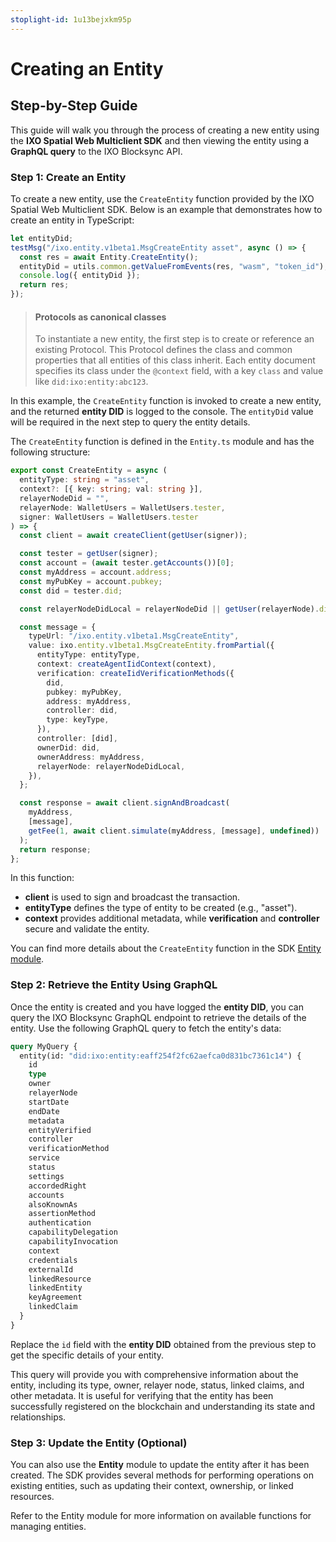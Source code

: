 ```yaml
---
stoplight-id: 1u13bejxkm95p
---
```


# Creating an Entity

## Step-by-Step Guide

This guide will walk you through the process of creating a new entity using the **IXO Spatial Web Multiclient SDK** and then viewing the entity using a **GraphQL query** to the IXO Blocksync API.

### Step 1: Create an Entity

To create a new entity, use the `CreateEntity` function provided by the IXO Spatial Web Multiclient SDK. Below is an example that demonstrates how to create an entity in TypeScript:

```typescript
let entityDid;
testMsg("/ixo.entity.v1beta1.MsgCreateEntity asset", async () => {
  const res = await Entity.CreateEntity();
  entityDid = utils.common.getValueFromEvents(res, "wasm", "token_id");
  console.log({ entityDid });
  return res;
});
```

<!-- theme: info -->

> #### Protocols as canonical classes 
>
> To instantiate a new entity, the first step is to create or reference an existing Protocol. This Protocol defines the class and common properties that all entities of this class inherit. Each entity document specifies its class under the `@context` field, with a key `class` and value like `did:ixo:entity:abc123`.

In this example, the `CreateEntity` function is invoked to create a new entity, and the returned **entity DID** is logged to the console. The `entityDid` value will be required in the next step to query the entity details.

The `CreateEntity` function is defined in the `Entity.ts` module and has the following structure:

```typescript
export const CreateEntity = async (
  entityType: string = "asset",
  context?: [{ key: string; val: string }],
  relayerNodeDid = "",
  relayerNode: WalletUsers = WalletUsers.tester,
  signer: WalletUsers = WalletUsers.tester
) => {
  const client = await createClient(getUser(signer));

  const tester = getUser(signer);
  const account = (await tester.getAccounts())[0];
  const myAddress = account.address;
  const myPubKey = account.pubkey;
  const did = tester.did;

  const relayerNodeDidLocal = relayerNodeDid || getUser(relayerNode).did;

  const message = {
    typeUrl: "/ixo.entity.v1beta1.MsgCreateEntity",
    value: ixo.entity.v1beta1.MsgCreateEntity.fromPartial({
      entityType: entityType,
      context: createAgentIidContext(context),
      verification: createIidVerificationMethods({
        did,
        pubkey: myPubKey,
        address: myAddress,
        controller: did,
        type: keyType,
      }),
      controller: [did],
      ownerDid: did,
      ownerAddress: myAddress,
      relayerNode: relayerNodeDidLocal,
    }),
  };

  const response = await client.signAndBroadcast(
    myAddress,
    [message],
    getFee(1, await client.simulate(myAddress, [message], undefined))
  );
  return response;
};
```

In this function:

- **client** is used to sign and broadcast the transaction.
- **entityType** defines the type of entity to be created (e.g., "asset").
- **context** provides additional metadata, while **verification** and **controller** secure and validate the entity.

You can find more details about the `CreateEntity` function in the SDK [Entity module](https://github.com/ixofoundation/ixo-multiclient-sdk/blob/main/__tests__/modules/Entity.ts).

### Step 2: Retrieve the Entity Using GraphQL

Once the entity is created and you have logged the **entity DID**, you can query the IXO Blocksync GraphQL endpoint to retrieve the details of the entity. Use the following GraphQL query to fetch the entity's data:

```graphql
query MyQuery {
  entity(id: "did:ixo:entity:eaff254f2fc62aefca0d831bc7361c14") {
    id
    type
    owner
    relayerNode
    startDate
    endDate
    metadata
    entityVerified
    controller
    verificationMethod
    service
    status
    settings
    accordedRight
    accounts
    alsoKnownAs
    assertionMethod
    authentication
    capabilityDelegation
    capabilityInvocation
    context
    credentials
    externalId
    linkedResource
    linkedEntity
    keyAgreement
    linkedClaim
  }
}
```

Replace the `id` field with the **entity DID** obtained from the previous step to get the specific details of your entity.

This query will provide you with comprehensive information about the entity, including its type, owner, relayer node, status, linked claims, and other metadata. It is useful for verifying that the entity has been successfully registered on the blockchain and understanding its state and relationships.

### Step 3: Update the Entity (Optional)

You can also use the **Entity** module to update the entity after it has been created. The SDK provides several methods for performing operations on existing entities, such as updating their context, ownership, or linked resources.

Refer to the Entity module for more information on available functions for managing entities.

